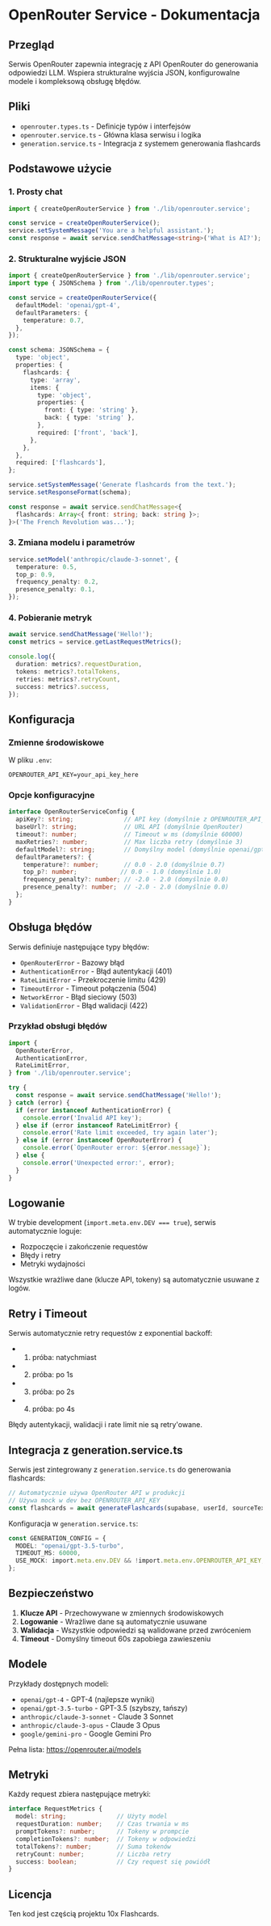 # OpenRouter Service - Dokumentacja

## Przegląd

Serwis OpenRouter zapewnia integrację z API OpenRouter do generowania odpowiedzi LLM. Wspiera strukturalne wyjścia JSON, konfigurowalne modele i kompleksową obsługę błędów.

## Pliki

- `openrouter.types.ts` - Definicje typów i interfejsów
- `openrouter.service.ts` - Główna klasa serwisu i logika
- `generation.service.ts` - Integracja z systemem generowania flashcards

## Podstawowe użycie

### 1. Prosty chat

```typescript
import { createOpenRouterService } from './lib/openrouter.service';

const service = createOpenRouterService();
service.setSystemMessage('You are a helpful assistant.');
const response = await service.sendChatMessage<string>('What is AI?');
```

### 2. Strukturalne wyjście JSON

```typescript
import { createOpenRouterService } from './lib/openrouter.service';
import type { JSONSchema } from './lib/openrouter.types';

const service = createOpenRouterService({
  defaultModel: 'openai/gpt-4',
  defaultParameters: {
    temperature: 0.7,
  },
});

const schema: JSONSchema = {
  type: 'object',
  properties: {
    flashcards: {
      type: 'array',
      items: {
        type: 'object',
        properties: {
          front: { type: 'string' },
          back: { type: 'string' },
        },
        required: ['front', 'back'],
      },
    },
  },
  required: ['flashcards'],
};

service.setSystemMessage('Generate flashcards from the text.');
service.setResponseFormat(schema);

const response = await service.sendChatMessage<{
  flashcards: Array<{ front: string; back: string }>;
}>('The French Revolution was...');
```

### 3. Zmiana modelu i parametrów

```typescript
service.setModel('anthropic/claude-3-sonnet', {
  temperature: 0.5,
  top_p: 0.9,
  frequency_penalty: 0.2,
  presence_penalty: 0.1,
});
```

### 4. Pobieranie metryk

```typescript
await service.sendChatMessage('Hello!');
const metrics = service.getLastRequestMetrics();

console.log({
  duration: metrics?.requestDuration,
  tokens: metrics?.totalTokens,
  retries: metrics?.retryCount,
  success: metrics?.success,
});
```

## Konfiguracja

### Zmienne środowiskowe

W pliku `.env`:

```env
OPENROUTER_API_KEY=your_api_key_here
```

### Opcje konfiguracyjne

```typescript
interface OpenRouterServiceConfig {
  apiKey?: string;              // API key (domyślnie z OPENROUTER_API_KEY)
  baseUrl?: string;             // URL API (domyślnie OpenRouter)
  timeout?: number;             // Timeout w ms (domyślnie 60000)
  maxRetries?: number;          // Max liczba retry (domyślnie 3)
  defaultModel?: string;        // Domyślny model (domyślnie openai/gpt-4)
  defaultParameters?: {
    temperature?: number;       // 0.0 - 2.0 (domyślnie 0.7)
    top_p?: number;            // 0.0 - 1.0 (domyślnie 1.0)
    frequency_penalty?: number; // -2.0 - 2.0 (domyślnie 0.0)
    presence_penalty?: number;  // -2.0 - 2.0 (domyślnie 0.0)
  };
}
```

## Obsługa błędów

Serwis definiuje następujące typy błędów:

- `OpenRouterError` - Bazowy błąd
- `AuthenticationError` - Błąd autentykacji (401)
- `RateLimitError` - Przekroczenie limitu (429)
- `TimeoutError` - Timeout połączenia (504)
- `NetworkError` - Błąd sieciowy (503)
- `ValidationError` - Błąd walidacji (422)

### Przykład obsługi błędów

```typescript
import {
  OpenRouterError,
  AuthenticationError,
  RateLimitError,
} from './lib/openrouter.service';

try {
  const response = await service.sendChatMessage('Hello!');
} catch (error) {
  if (error instanceof AuthenticationError) {
    console.error('Invalid API key');
  } else if (error instanceof RateLimitError) {
    console.error('Rate limit exceeded, try again later');
  } else if (error instanceof OpenRouterError) {
    console.error(`OpenRouter error: ${error.message}`);
  } else {
    console.error('Unexpected error:', error);
  }
}
```

## Logowanie

W trybie development (`import.meta.env.DEV === true`), serwis automatycznie loguje:

- Rozpoczęcie i zakończenie requestów
- Błędy i retry
- Metryki wydajności

Wszystkie wrażliwe dane (klucze API, tokeny) są automatycznie usuwane z logów.

## Retry i Timeout

Serwis automatycznie retry requestów z exponential backoff:

- 1. próba: natychmiast
- 2. próba: po 1s
- 3. próba: po 2s
- 4. próba: po 4s

Błędy autentykacji, walidacji i rate limit nie są retry'owane.

## Integracja z generation.service.ts

Serwis jest zintegrowany z `generation.service.ts` do generowania flashcards:

```typescript
// Automatycznie używa OpenRouter API w produkcji
// Używa mock w dev bez OPENROUTER_API_KEY
const flashcards = await generateFlashcards(supabase, userId, sourceText);
```

Konfiguracja w `generation.service.ts`:

```typescript
const GENERATION_CONFIG = {
  MODEL: "openai/gpt-3.5-turbo",
  TIMEOUT_MS: 60000,
  USE_MOCK: import.meta.env.DEV && !import.meta.env.OPENROUTER_API_KEY,
};
```

## Bezpieczeństwo

1. **Klucze API** - Przechowywane w zmiennych środowiskowych
2. **Logowanie** - Wrażliwe dane są automatycznie usuwane
3. **Walidacja** - Wszystkie odpowiedzi są walidowane przed zwróceniem
4. **Timeout** - Domyślny timeout 60s zapobiega zawieszeniu

## Modele

Przykłady dostępnych modeli:

- `openai/gpt-4` - GPT-4 (najlepsze wyniki)
- `openai/gpt-3.5-turbo` - GPT-3.5 (szybszy, tańszy)
- `anthropic/claude-3-sonnet` - Claude 3 Sonnet
- `anthropic/claude-3-opus` - Claude 3 Opus
- `google/gemini-pro` - Google Gemini Pro

Pełna lista: https://openrouter.ai/models

## Metryki

Każdy request zbiera następujące metryki:

```typescript
interface RequestMetrics {
  model: string;              // Użyty model
  requestDuration: number;    // Czas trwania w ms
  promptTokens?: number;      // Tokeny w prompcie
  completionTokens?: number;  // Tokeny w odpowiedzi
  totalTokens?: number;       // Suma tokenów
  retryCount: number;         // Liczba retry
  success: boolean;           // Czy request się powiódł
}
```

## Licencja

Ten kod jest częścią projektu 10x Flashcards.

